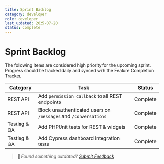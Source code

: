 ```yaml
---
title: Sprint Backlog
category: developer
role: developer
last_updated: 2025-07-20
status: complete
---
```

# Sprint Backlog

The following items are considered high priority for the upcoming sprint. Progress should be tracked daily and synced with the Feature Completion Tracker.

| Category | Task | Status |
| --- | --- | --- |
| REST API | Add `permission_callback` to all REST endpoints | Complete |
| REST API | Block unauthenticated users on `/messages` and `/conversations` | Complete |
| Testing & QA | Add PHPUnit tests for REST & widgets | Complete |
| Testing & QA | Add Cypress dashboard integration tests | Complete |

> 💬 *Found something outdated? [Submit Feedback](feedback.md)*
